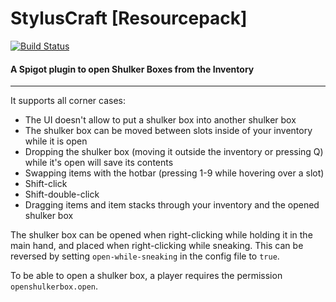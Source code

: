 # StylusCraft [Resourcepack]
[![Build Status](https://travis-ci.org/Querz/OpenShulkerBox.svg?branch=master)](https://travis-ci.org/Querz/OpenShulkerBox)
#### A Spigot plugin to open Shulker Boxes from the Inventory
---

It supports all corner cases:
* The UI doesn't allow to put a shulker box into another shulker box
* The shulker box can be moved between slots inside of your inventory while it is open
* Dropping the shulker box (moving it outside the inventory or pressing Q) while it's open will save its contents
* Swapping items with the hotbar (pressing 1-9 while hovering over a slot)
* Shift-click
* Shift-double-click
* Dragging items and item stacks through your inventory and the opened shulker box

The shulker box can be opened when right-clicking while holding it in the main hand, and placed when right-clicking while sneaking.
This can be reversed by setting `open-while-sneaking` in the config file to `true`.

To be able to open a shulker box, a player requires the permission `openshulkerbox.open`.
